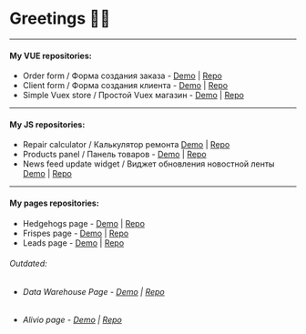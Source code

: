 # Greetings 🧙‍♂️

------------


#### My VUE repositories:


 - Order form / Форма создания заказа - [Demo](https://potatbut.github.io/order-form/#/ "Order form")  |  [Repo](https://github.com/potatbut/order-form "Order form") 
 - Client form / Форма создания клиента -  [Demo](https://potatbut.github.io/client-form/ "Client form")  | [Repo](https://github.com/potatbut/client-form "Client form")  
 - Simple Vuex store / Простой Vuex магазин - [Demo](https://potatbut.github.io/vuexed/#/ "Simple Vuex store") | [Repo](https://github.com/potatbut/vuexed "Simple Vuex store") 


------------

#### My JS repositories:
- Repair calculator / Калькулятор ремонта [Demo](https://potatbut.github.io/repair-calculator/dist/ "Repair calculator") | [Repo](https://github.com/potatbut/repair-calculator "Repair calculator")
- Products panel / Панель товаров - [Demo](https://potatbut.github.io/products-panel/ "Products panel / Панель товаров") | [Repo](https://github.com/potatbut/products-panel " Products panel / Панель товаров")
- News feed update widget  / Виджет обновления новостной ленты [Demo](https://potatbut.github.io/update-widget/dist/ "News feed update widget") | [Repo](https://github.com/potatbut/update-widget "News feed update widget")
------------

#### My pages repositories:
- Hedgehogs page - [Demo](https://cutt.ly/Rcan0au "Hedgehogs") | [Repo](https://github.com/potatbut/hedgehod-landing "Hedgehogs")
- Frispes page - [Demo](https://vamkavo.000webhostapp.com/ "Frispes") | [Repo](https://github.com/potatbut/Frispes-page "Frispes")
- Leads page - [Demo](https://potatbut.github.io/leads-page/dist/ "Leads") | [Repo](https://github.com/potatbut/leads-page "Leads")

###### Outdated:
- ###### Data Warehouse Page - [Demo](https://potatbut.github.io/march/dist/index.html "Data Warehouse Page") | [Repo](https://github.com/potatbut/march "Data Warehouse Page")
- ###### Alivio page - [Demo](https://potatbut.github.io/alivio/dist/ "Alivio page") | [Repo](https://github.com/potatbut/alivio "Alivio page")
